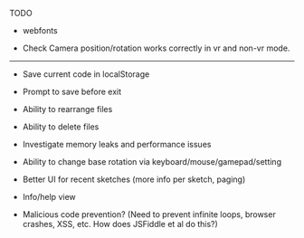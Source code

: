 TODO

- webfonts

- Check Camera position/rotation works correctly in vr and non-vr mode.

----

- Save current code in localStorage
- Prompt to save before exit
- Ability to rearrange files
- Ability to delete files

- Investigate memory leaks and performance issues
- Ability to change base rotation via keyboard/mouse/gamepad/setting

- Better UI for recent sketches (more info per sketch, paging)
- Info/help view
- Malicious code prevention?
  (Need to prevent infinite loops, browser crashes, XSS, etc.
  How does JSFiddle et al do this?)
